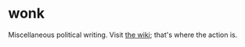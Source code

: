 # wonk
Miscellaneous political writing.  Visit [the wiki](https://github.com/robla/wonk/wiki); that's where the action is.
